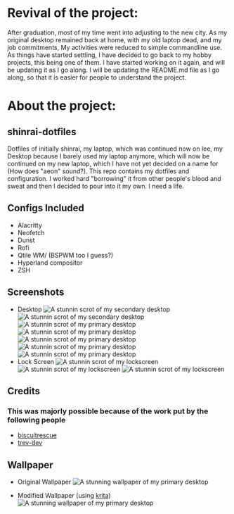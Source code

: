 # Revival of the project:
After graduation, most of my time went into adjusting to the new city. As my original desktop remained back at home, with my old laptop dead, and my job commitments, My activities were reduced to simple commandline use. As things have started settling, I have decided to go back to my hobby projects, this being one of them. I have started working on it again, and will be updating it as I go along. I will be updating the README.md file as I go along, so that it is easier for people to understand the project.

# About the project:

## shinrai-dotfiles

Dotfiles of initially shinrai, my laptop, which was continued now on lee, my Desktop because I barely used my laptop anymore, which will now be continued on my new laptop, which I have not yet decided on a name for (How does "aeon" sound?). This repo contains my dotfiles and configuration. I worked hard "borrowing" it from other people's blood and sweat and then I decided to pour into it my own. I need a life.

## Configs Included

- Alacritty
- Neofetch
- Dunst 
- Rofi
- Qtile WM/ (BSPWM too I guess?)
- Hyperland compositor
- ZSH

## Screenshots

- Desktop
![A stunnin scrot of my secondary desktop](https://i.imgur.com/TvkIUJU.jpg)
![A stunnin scrot of my secondary desktop](https://i.imgur.com/43FrrxI.jpg)
![A stunnin scrot of my primary desktop](https://i.imgur.com/kd72n1D.jpg)
![A stunnin scrot of my primary desktop](https://i.imgur.com/9qXrVbT.png)
![A stunnin scrot of my primary desktop](https://i.imgur.com/otwSauS.png)
![A stunnin scrot of my primary desktop](https://i.imgur.com/ID5vyun.png)
![A stunnin scrot of my primary desktop](https://i.imgur.com/PYpStNl.png)
- Lock Screen
![A stunnin scrot of my lockscreen](https://i.imgur.com/kZcViWr.png)
![A stunnin scrot of my lockscreen](https://i.imgur.com/64NLWJ6.png)
![A stunnin scrot of my lockscreen](https://i.imgur.com/jpZEPK5.png)

## Credits

### This was majorly possible because of the work put by the following people

- [biscuitrescue](https://github.com/biscuitrescue/qtile-gentoo)
- [trev-dev](https://github.com/trev-dev/dotfiles)

## Wallpaper

- Original Wallpaper
![A stunning wallpaper of my primary desktop](https://images.hdqwalls.com/download/sound-waves-abstract-art-4k-yu-2560x1080.jpg)

- Modified Wallpaper (using [krita](https://krita.org/))
![A stunning wallpaper of my primary desktop](https://i.imgur.com/bha5Ja8.jpeg)

